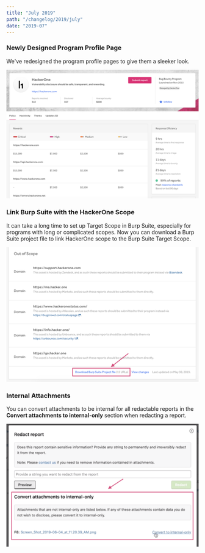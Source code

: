 ```yaml
---
title: "July 2019"
path: "/changelog/2019/july"
date: "2019-07"
---
```


### Newly Designed Program Profile Page
We've redesigned the program profile pages to give them a sleeker look.

![Revamped program profile page](./images/july_2019_program_page.png)

### Link Burp Suite with the HackerOne Scope
It can take a long time to set up Target Scope in Burp Suite, especially for programs with long or complicated scopes. Now you can download a Burp Suite project file to link HackerOne scope to the Burp Suite Target Scope.

![link to download burp suite file](./images/july_2019_download_burp_suite_file.png)

### Internal Attachments
You can convert attachments to be internal for all redactable reports in the **Convert attachments to internal-only** section when redacting a report.

![convert attachments to internal-only](./images/july_2019_convert_attachments_internal.png)
